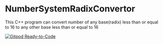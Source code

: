 # NumberSystemRadixConvertor
This C++ program can convert number of any base(radix) less than or equal to 16 to any other base less than or equal to 16




[![Gitpod Ready-to-Code](https://img.shields.io/badge/Gitpod-ready--to--code-blue?logo=gitpod)](https://gitpod.io/#https://https://github.com/Aman-kulshreshtha/NumberSystemRadixConvertor)
